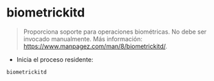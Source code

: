 # biometrickitd

> Proporciona soporte para operaciones biométricas.
> No debe ser invocado manualmente.
> Más información: <https://www.manpagez.com/man/8/biometrickitd/>.

- Inicia el proceso residente:

`biometrickitd`
